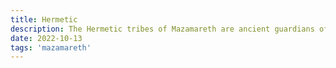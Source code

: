 ```yaml
---
title: Hermetic
description: The Hermetic tribes of Mazamareth are ancient guardians of knowledge once belonging to the mystic precursors.
date: 2022-10-13
tags: 'mazamareth'
---
```



